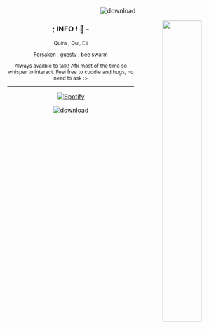 <div align="center">

 ![download](https://github.com/user-attachments/assets/952fd4f0-0e1b-498d-9f38-94416ffdadf9)


  <img align="right" width="42%" src="https://github.com/user-attachments/assets/0707669d-935b-45ff-a12a-2d3a6b039819">

### ; INFO ! 🍕 -

  <small>
Quira , Qui, Eli

Forsaken , guesty , bee swarm
    
Always availble to talk! Afk most of the time so whisper to interact.
Feel free to cuddle and hugs, no need to ask :>


----------------------------------------
</small>

  [![Spotify](https://spotify-github-readme.vercel.app/api/spotify)](https://open.spotify.com/playlist/6pt4jLCkYxQRuOG48JMHg7)

</div>

<div align="center">

   ![download](https://github.com/user-attachments/assets/f61ec0a7-83a6-47e1-82f0-4bf14ee928c1)
